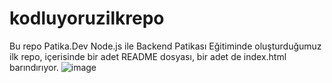 # kodluyoruzilkrepo
Bu repo Patika.Dev Node.js ile Backend Patikası Eğitiminde oluşturduğumuz ilk repo, içerisinde bir adet README dosyası, bir adet de index.html barındırıyor.
![image](https://user-images.githubusercontent.com/62106189/172061825-97110a4f-e061-4a22-8d47-7d0c9236153f.png)
